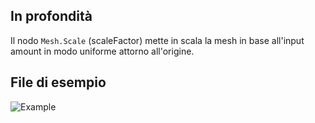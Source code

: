 ## In profondità
Il nodo `Mesh.Scale` (scaleFactor) mette in scala la mesh in base all'input amount in modo uniforme attorno all'origine.

## File di esempio

![Example](./Autodesk.DesignScript.Geometry.Mesh.Scale(mesh,%20scaleFactor)_img.jpg)
